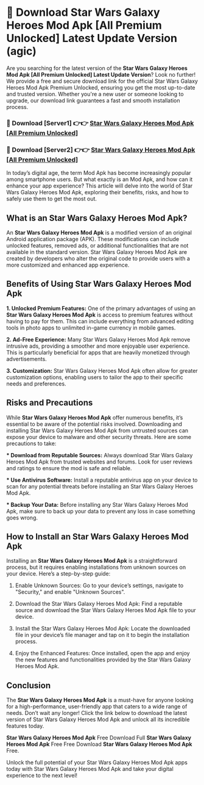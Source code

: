 # 🤖 Download Star Wars Galaxy Heroes Mod Apk [All Premium Unlocked] Latest Update Version (agic)

Are you searching for the latest version of the <strong>Star Wars Galaxy Heroes Mod Apk [All Premium Unlocked] Latest Update Version</strong>? Look no further! We provide a free and secure download link for the official Star Wars Galaxy Heroes Mod Apk Premium Unlocked, ensuring you get the most up-to-date and trusted version. Whether you're a new user or someone looking to upgrade, our download link guarantees a fast and smooth installation process.


<h3>📌 Download [Server1] 👉👉 <a href="https://hapymods.com?title=Star+Wars+Galaxy+Heroes+Mod+Apk&ref=3B1">Star Wars Galaxy Heroes Mod Apk [All Premium Unlocked]</a></h3>

<h3>📌 Download [Server2] 👉👉 <a href="https://hapymods.com?title=Star+Wars+Galaxy+Heroes+Mod+Apk&ref=3B1">Star Wars Galaxy Heroes Mod Apk [All Premium Unlocked]</a></h3>


In today’s digital age, the term Mod Apk has become increasingly popular among smartphone users. But what exactly is an Mod Apk, and how can it enhance your app experience? This article will delve into the world of Star Wars Galaxy Heroes Mod Apk, exploring their benefits, risks, and how to safely use them to get the most out.


<h2>What is an Star Wars Galaxy Heroes Mod Apk?</h2>

An <strong>Star Wars Galaxy Heroes Mod Apk</strong> is a modified version of an original Android application package (APK). These modifications can include unlocked features, removed ads, or additional functionalities that are not available in the standard version. Star Wars Galaxy Heroes Mod Apk are created by developers who alter the original code to provide users with a more customized and enhanced app experience.


<h2>Benefits of Using Star Wars Galaxy Heroes Mod Apk</h2>

<strong> 1. Unlocked Premium Features:</strong> One of the primary advantages of using an <strong>Star Wars Galaxy Heroes Mod Apk</strong> is access to premium features without having to pay for them. This can include everything from advanced editing tools in photo apps to unlimited in-game currency in mobile games.

<strong> 2. Ad-Free Experience:</strong> Many Star Wars Galaxy Heroes Mod Apk remove intrusive ads, providing a smoother and more enjoyable user experience. This is particularly beneficial for apps that are heavily monetized through advertisements.

<strong> 3. Customization:</strong> Star Wars Galaxy Heroes Mod Apk often allow for greater customization options, enabling users to tailor the app to their specific needs and preferences.


<h2>Risks and Precautions</h2>

While <strong>Star Wars Galaxy Heroes Mod Apk</strong> offer numerous benefits, it’s essential to be aware of the potential risks involved. Downloading and installing Star Wars Galaxy Heroes Mod Apk from untrusted sources can expose your device to malware and other security threats. Here are some precautions to take:

<strong> * Download from Reputable Sources:</strong> Always download Star Wars Galaxy Heroes Mod Apk from trusted websites and forums. Look for user reviews and ratings to ensure the mod is safe and reliable.

<strong> * Use Antivirus Software:</strong> Install a reputable antivirus app on your device to scan for any potential threats before installing an Star Wars Galaxy Heroes Mod Apk.

<strong> * Backup Your Data:</strong> Before installing any Star Wars Galaxy Heroes Mod Apk, make sure to back up your data to prevent any loss in case something goes wrong.


<h2>How to Install an Star Wars Galaxy Heroes Mod Apk</h2>

Installing an <strong>Star Wars Galaxy Heroes Mod Apk</strong> is a straightforward process, but it requires enabling installations from unknown sources on your device. Here’s a step-by-step guide:

 1. Enable Unknown Sources: Go to your device’s settings, navigate to "Security," and enable "Unknown Sources".

 2. Download the Star Wars Galaxy Heroes Mod Apk: Find a reputable source and download the Star Wars Galaxy Heroes Mod Apk file to your device.

 3. Install the Star Wars Galaxy Heroes Mod Apk: Locate the downloaded file in your device’s file manager and tap on it to begin the installation process.

 4. Enjoy the Enhanced Features: Once installed, open the app and enjoy the new features and functionalities provided by the Star Wars Galaxy Heroes Mod Apk.


<h2><strong>Conclusion</strong></h2>

The <strong>Star Wars Galaxy Heroes Mod Apk</strong> is a must-have for anyone looking for a high-performance, user-friendly app that caters to a wide range of needs. Don’t wait any longer! Click the link below to download the latest version of Star Wars Galaxy Heroes Mod Apk and unlock all its incredible features today.

<strong>Star Wars Galaxy Heroes Mod Apk</strong> Free Download Full <strong>Star Wars Galaxy Heroes Mod Apk</strong> Free Free Download <strong>Star Wars Galaxy Heroes Mod Apk</strong> Free.

Unlock the full potential of your Star Wars Galaxy Heroes Mod Apk apps today with Star Wars Galaxy Heroes Mod Apk and take your digital experience to the next level!